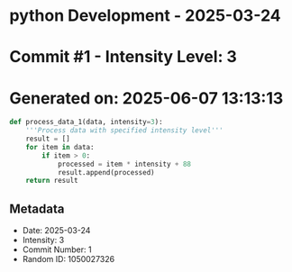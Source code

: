 ﻿# python Development - 2025-03-24
# Commit #1 - Intensity Level: 3
# Generated on: 2025-06-07 13:13:13
```python
def process_data_1(data, intensity=3):
    '''Process data with specified intensity level'''
    result = []
    for item in data:
        if item > 0:
            processed = item * intensity + 88
            result.append(processed)
    return result
```
## Metadata
- Date: 2025-03-24
- Intensity: 3
- Commit Number: 1
- Random ID: 1050027326
